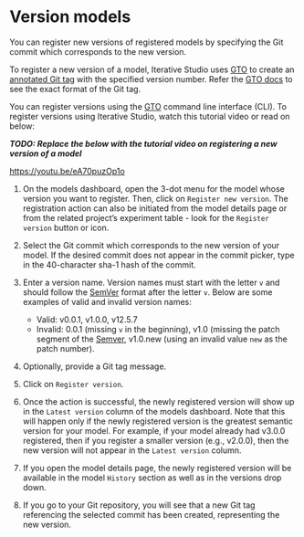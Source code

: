 # Version models

You can register new versions of registered models by specifying the Git commit
which corresponds to the new version.

To register a new version of a model, Iterative Studio uses [GTO] to create an
[annotated Git tag][git tag] with the specified version number. Refer the [GTO
docs][gto] to see the exact format of the Git tag.

You can register versions using the [GTO] command line interface (CLI). To
register versions using Iterative Studio, watch this tutorial video or read on
below:

**_TODO: Replace the below with the tutorial video on registering a new version
of a model_**

https://youtu.be/eA70puzOp1o

1. On the models dashboard, open the 3-dot menu for the model whose version you
   want to register. Then, click on `Register new version`. The registration
   action can also be initiated from the model details page or from the related
   project’s experiment table - look for the `Register version` button or icon.

2. Select the Git commit which corresponds to the new version of your model. If
   the desired commit does not appear in the commit picker, type in the
   40-character sha-1 hash of the commit.
3. Enter a version name. Version names must start with the letter `v` and should
   follow the [SemVer] format after the letter `v`. Below are some examples of
   valid and invalid version names:

   - Valid: v0.0.1, v1.0.0, v12.5.7
   - Invalid: 0.0.1 (missing `v` in the beginning), v1.0 (missing the patch
     segment of the [Semver], v1.0.new (using an invalid value `new` as the
     patch number).

4. Optionally, provide a Git tag message.
5. Click on `Register version`.
6. Once the action is successful, the newly registered version will show up in
   the `Latest version` column of the models dashboard. Note that this will
   happen only if the newly registered version is the greatest semantic version
   for your model. For example, if your model already had v3.0.0 registered,
   then if you register a smaller version (e.g., v2.0.0), then the new version
   will not appear in the `Latest version` column.
7. If you open the model details page, the newly registered version will be
   available in the model `History` section as well as in the versions drop
   down.
8. If you go to your Git repository, you will see that a new Git tag referencing
   the selected commit has been created, representing the new version.

[gto]: https://github.com/iterative/gto
[semver]: https://semver.org/
[git tag]: https://git-scm.com/docs/git-tag
